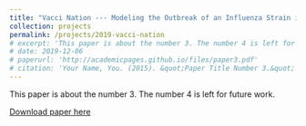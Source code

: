 ```yaml
---
title: "Vacci Nation --- Modeling the Outbreak of an Influenza Strain in a Population with Different Belief Groups"
collection: projects
permalink: /projects/2019-vacci-nation
# excerpt: 'This paper is about the number 3. The number 4 is left for future work.'
# date: 2019-12-06
# paperurl: 'http://academicpages.github.io/files/paper3.pdf'
# citation: 'Your Name, You. (2015). &quot;Paper Title Number 3.&quot; <i>Journal 1</i>. 1(3).'
---
```

This paper is about the number 3. The number 4 is left for future work.

[Download paper here](http://academicpages.github.io/files/paper3.pdf)
